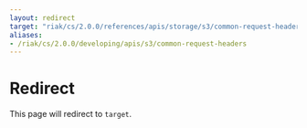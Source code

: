 ```yaml
---
layout: redirect
target: "riak/cs/2.0.0/references/apis/storage/s3/common-request-headers"
aliases:
- /riak/cs/2.0.0/developing/apis/s3/common-request-headers
---
```


# Redirect

This page will redirect to `target`.
